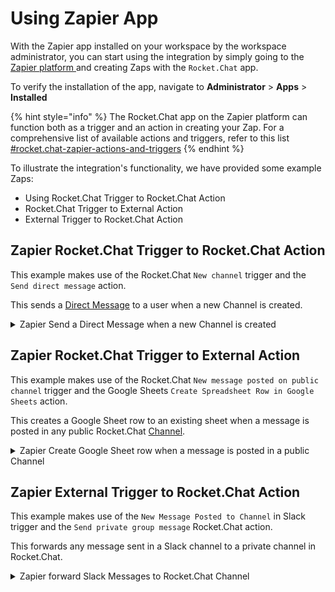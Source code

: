 # Using Zapier App

With the Zapier app installed on your workspace by the workspace administrator, you can start using the integration by simply going to the [Zapier platform ](https://zapier.com/)and creating Zaps with the `Rocket.Chat` app.

To verify the installation of the app, navigate to **Administrator** > **Apps** > **Installed**

{% hint style="info" %}
The Rocket.Chat app on the Zapier platform can function both as a trigger and an action in creating your Zap. For a comprehensive list of available actions and triggers, refer to this list [#rocket.chat-zapier-actions-and-triggers](./#rocket.chat-zapier-actions-and-triggers "mention")
{% endhint %}

To illustrate the integration's functionality, we have provided some example Zaps:

* Using Rocket.Chat Trigger to Rocket.Chat Action
* Rocket.Chat Trigger to External Action
* External Trigger to Rocket.Chat Action

## Zapier Rocket.Chat Trigger to Rocket.Chat Action

This example makes use of the Rocket.Chat `New channel` trigger and the `Send direct message` action.

This sends a [Direct Message](../../../../use-rocket.chat/user-guides/rooms/direct-messages/) to a user when a new Channel is created.

<details>

<summary>Zapier Send a Direct Message when a new Channel is created</summary>

Follow these steps to create the zap.

* Log in to your [Zapier dashboard](https://zapier.com/app/dashboard)
* Click on **+Create Zap** to begin creating a new Zap
* Search and select the `Rocket.Chat` app as Trigger
* In the event field, select the `New channel` event
*   In the Account settings, click **Sign in** to your Rocket.Chat workspace. A window pops up requesting your workspace URL

    * Fill in your workspace BaseURL then click **Yes, continue**&#x20;
    * **Authorize** with the Rocket.Chat OAuth to link the currently logged-in user

    ![](<../../../../.gitbook/assets/Zapier App connect and authenticate.png>)

<!---->

* Click **Continue** after a successful connection then **Test Trigger**

After Configuring the Zapier Trigger, the next step is configuring the Action.

* Search and select the `Rocket.Chat` app as the Action app
* In the event field, select the `Send direct message` event and **Continue**
* Select the Rocket.Chat workspace linked above or connect another Rocket.Chat workspace to use
*   Configure the desired field in the action section to format the message structure using the example data available

    * **Message**: The message text to send.
    * **User**: Select the user to be DMed.
    * **Alias**: The user to send the message as.

    ![](<../../../../.gitbook/assets/RocketChat Zapier send DM action.png>)
* Click **Continue** then **Test action**. You receive a test message formatted as configured.
* **Publish** and **Turn On** the Zap

After creating the Zap, you can test its functionalities by [Creating a new Channel](../../../../use-rocket.chat/user-guides/rooms/channels/create-a-new-channel.md) and confirm you received a message from the `zapier.bot` with the Alias you configured with information about a newly created channel.

![](<../../../../.gitbook/assets/Zapier send DM .png>)

</details>

## Zapier Rocket.Chat Trigger to External Action

This example makes use of the Rocket.Chat `New message posted on public channel` trigger and the Google Sheets `Create Spreadsheet Row in Google Sheets` action.

This creates a Google Sheet row to an existing sheet when a message is posted in any public Rocket.Chat [Channel](../../../../use-rocket.chat/user-guides/rooms/channels/).

<details>

<summary>Zapier Create Google Sheet row when a message is posted in a public Channel</summary>

Follow these steps to create the zap.

* Log in to your [Zapier dashboard](https://zapier.com/app/dashboard)
* Click on **+Create Zap** to begin creating a new Zap
* Search and select the `Rocket.Chat` app as Trigger
* In the event field, select the `New message posted on public channel` event
*   In the Account settings, click **Sign in** to your Rocket.Chat workspace. A window pops up requesting your workspace URL

    * Fill in your workspace BaseURL then click **Yes, continue**&#x20;
    * **Authorize** with the Rocket.Chat OAuth to link the currently logged-in user

    ![](<../../../../.gitbook/assets/Zapier App connect and authenticate.png>)

<!---->

* Click **Continue** and choose the public Channel to listen in on your workspace then **Test Trigger**

After Configuring the Zapier Trigger, the next step is configuring the Action.

* Search and select the `Google Sheets` app as the Action app
* In the event field, select the `Create Spreadsheet Row` event and **Continue**
* In the Account settings, click **Sign in** to authenticate and connect your Google account
* Select the desired **Drive**, **Spreadsheet**, and **Worksheet** to write to
*   Set the data to be inputted under the respective Sheet column

    ![](<../../../../.gitbook/assets/Zapier Google sheet new row.png>)
* Click **Continue** then **Test action**. You see the sheet filled with some example data
* **Publish** and **Turn On** the Zap

After creating the Zap, whenever a message is posted in the specified channel, a Google Sheet row gets created

![](../../../../.gitbook/assets/Zapier-RocketChat-Google-sheet.png)

</details>

## Zapier External Trigger to Rocket.Chat Action

This example makes use of the `New Message Posted to Channel` in Slack trigger and the `Send private group message` Rocket.Chat action.

This forwards any message sent in a Slack channel to a private channel in Rocket.Chat.

<details>

<summary>Zapier forward Slack Messages to Rocket.Chat Channel</summary>

Follow these steps to create the zap.

* Log in to your [Zapier dashboard](https://zapier.com/app/dashboard)
* Click on **+Create Zap** to begin creating a new Zap
* Search and select the `Slack` app as Trigger
* In the event field, select the `New Message Posted to Channel` event and **Continue**
* In the Account settings, click **Sign in** to authenticate and connect your Slack account
* Select the Slack Channel to listen to and **Continue**

After Configuring the Zapier Trigger, the next step is configuring the Action.

* Search and select the `Rocket.Chat` app as the Action app
* In the event field, select the `Send private group message` event and **Continue**
* Select a linked Rocket.Chat workspace **Sign in** to a Rocket.Chat workspace to use
*   Configure the desired field in the action section to format the message structure using the example data available

    * **Message**: The message text to send.
    * **Group**: The private Rocket.Chat group to post the message in.
    * **Alias**: The user to send the message as.

    ![](<../../../../.gitbook/assets/Zapier RocketChat private channel message.png>)

<!---->

* Click **Continue** then **Test action**. You receive a test message in then private group formatted as configured
* **Publish** and **Turn On** the Zap

After creating the Zap, whenever a message is posted in the specified Slack Channel, it gets forwarded to a Rocket.Chat private Group.

![](<../../../../.gitbook/assets/Zapier SlackXRocketChat.png>)

</details>
